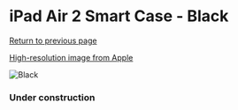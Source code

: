 # iPad Air 2 Smart Case - Black

[Return to previous page](/ipad_air)

[High-resolution image from Apple](https://store.storeimages.cdn-apple.com/8756/as-images.apple.com/is/MGTV2?wid=4500&hei=4500&fmt=png)

<div style="width: 384px"><img src="/everyphone/MGTV2.png" alt="Black"></div>

### Under construction
